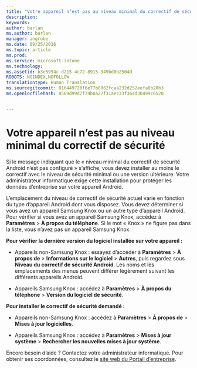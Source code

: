 ```yaml
---
title: "Votre appareil n’est pas au niveau minimal du correctif de sécurité | Microsoft Intune"
description: 
keywords: 
author: barlan
ms.author: barlan
manager: angrobe
ms.date: 09/25/2016
ms.topic: article
ms.prod: 
ms.service: microsoft-intune
ms.technology: 
ms.assetid: b3e5994c-d215-4c72-8915-349bd0b2504d
ROBOTS: NOINDEX,NOFOLLOW
translationtype: Human Translation
ms.sourcegitcommit: 016449720f6e77b8862fcaa232d252eefa8b20b3
ms.openlocfilehash: 8569d99d7f79b0a27f31aec33f364d30499c6520


---
```


# Votre appareil n’est pas au niveau minimal du correctif de sécurité

Si le message indiquant que le « niveau minimal du correctif de sécurité Android n’est pas configuré » s’affiche, vous devez installer au moins le correctif avec le niveau de sécurité minimal ou une version ultérieure. Votre administrateur informatique exige cette installation pour protéger les données d’entreprise sur votre appareil Android.

L’emplacement du niveau de correctif de sécurité actuel varie en fonction du type d’appareil Android dont vous disposez. Vous devez déterminer si vous avez un appareil Samsung Knox ou un autre type d’appareil Android. Pour vérifier si vous avez un appareil Samsung Knox, accédez à **Paramètres** > **À propos du téléphone**. Si le mot « Knox » ne figure pas dans la liste, vous n’avez pas un appareil Samsung Knox.

**Pour vérifier la dernière version du logiciel installée sur votre appareil :**

- Appareils non-Samsung Knox : essayez d’accéder à **Paramètres** > **À propos de** > **Informations sur le logiciel** > **Autres**, puis regardez sous **Niveau du correctif de sécurité Android**. Les noms et les emplacements des menus peuvent différer légèrement suivant les différents appareils Android.

- Appareils Samsung Knox : accédez à **Paramètres** > **À propos du téléphone** > **Version du logiciel de sécurité**.

**Pour installer le correctif de sécurité demandé :**

- Appareils non-Samsung Knox : accédez à **Paramètres** > **À propos de** > **Mises à jour logicielles**.

- Appareils Samsung Knox : accédez à **Paramètres** > **Mises à jour système** > **Rechercher les nouvelles mises à jour système**.

Encore besoin d’aide ? Contactez votre administrateur informatique. Pour obtenir ses coordonnées, consultez le [site web du Portail d’entreprise](http://portal.manage.microsoft.com).



<!--HONumber=Oct16_HO2-->


